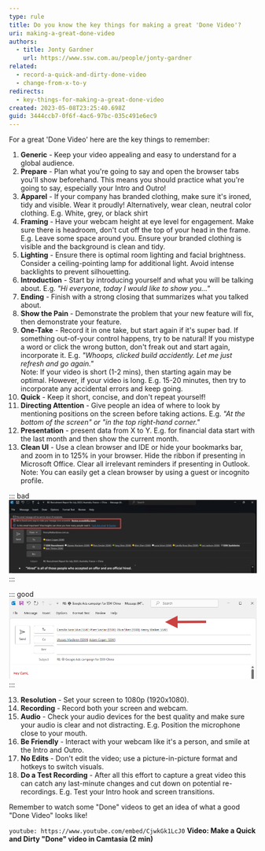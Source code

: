 ```yaml
---
type: rule
title: Do you know the key things for making a great 'Done Video'?
uri: making-a-great-done-video
authors:
  - title: Jonty Gardner
    url: https://www.ssw.com.au/people/jonty-gardner
related:
  - record-a-quick-and-dirty-done-video
  - change-from-x-to-y
redirects:
  - key-things-for-making-a-great-done-video
created: 2023-05-08T23:25:40.698Z
guid: 3444ccb7-0f6f-4ac6-97bc-035c491e6ec9
---
```

For a great 'Done Video' here are the key things to remember:

<!--endintro-->

1. **Generic** - Keep your video appealing and easy to understand for a global audience.
2. **Prepare** - Plan what you're going to say and open the browser tabs you'll show beforehand. This means you should practice what you're going to say, especially your Intro and Outro!
3. **Apparel** - If your company has branded clothing, make sure it's ironed, tidy and visible. Wear it proudly! Alternatively, wear clean, neutral color clothing. E.g. White, grey, or black shirt
4. **Framing** - Have your webcam height at eye level for engagement. Make sure there is headroom, don't cut off the top of your head in the frame. E.g. Leave some space around you. Ensure your branded clothing is visible and the background is clean and tidy. 
5. **Lighting** - Ensure there is optimal room lighting and facial brightness. Consider a ceiling-pointing lamp for additional light. Avoid intense backlights to prevent silhouetting.
6. **Introduction** - Start by introducing yourself and what you will be talking about. E.g. *"Hi everyone, today I would like to show you..."*
7. **Ending** - Finish with a strong closing that summarizes what you talked about.
8. **Show the Pain** - Demonstrate the problem that your new feature will fix, then demonstrate your feature.
9. **One-Take** - Record it in one take, but start again if it's super bad. If something out-of-your control happens, try to be natural! If you mistype a word or click the wrong button, don't freak out and start again, incorporate it. E.g. *"Whoops, clicked build accidently. Let me just refresh and go again."*\
   Note: If your video is short (1-2 mins), then starting again may be optimal. However, if your video is long. E.g. 15-20 minutes, then try to incorporate any accidental errors and keep going. 
10. **Quick** - Keep it short, concise, and don't repeat yourself!
11. **Directing Attention** - Give people an idea of where to look by mentioning positions on the screen before taking actions. E.g. *"At the bottom of the screen" or "in the top right-hand corner."*
12. **Presentation** - present data from X to Y. E.g. for financial data start with the last month and then show the current month. 
13. **Clean UI** - Use a clean browser and IDE or hide your bookmarks bar, and zoom in to 125% in your browser. Hide the ribbon if presenting in Microsoft Office. Clear all irrelevant reminders if presenting in Outlook.\
    Note: You can easily get a clean browser by using a guest or incognito profile.

::: bad
![Figure: Bad example - 2 lines of irrelevant reminders in Outlook](/rules/making-a-great-done-video/BadExample-2-lines.jpg)
:::

::: good
![Figure: Good example – Clean Outlook UI](/rules/making-a-great-done-video/GoodExample-clean-UI.png)
:::

13. **Resolution** - Set your screen to 1080p (1920x1080).
14. **Recording** - Record both your screen and webcam.
15. **Audio** - Check your audio devices for the best quality and make sure your audio is clear and not distracting. E.g. Position the microphone close to your mouth. 
16. **Be Friendly** - Interact with your webcam like it's a person, and smile at the Intro and Outro.
17. **No Edits** - Don't edit the video; use a picture-in-picture format and hotkeys to switch visuals.
18. **Do a Test Recording** - After all this effort to capture a great video this can catch any last-minute changes and cut down on potential re-recordings. E.g. Test your Intro hook and screen transitions.

Remember to watch some "Done" videos to get an idea of what a good "Done Video" looks like!

`youtube: https://www.youtube.com/embed/CjwkGk1LcJ0`
**Video: Make a Quick and Dirty "Done" video in Camtasia (2 min)**
